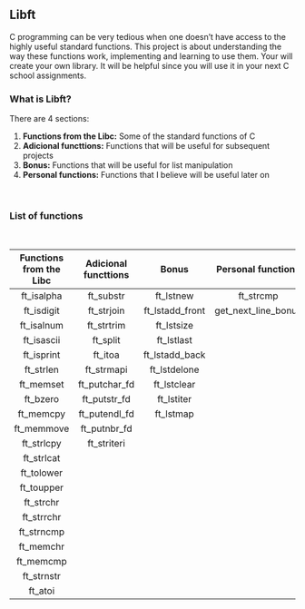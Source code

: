 ## Libft
C programming can be very tedious when one doesn’t have access to the highly useful
standard functions. This project is about understanding the way these functions work,
implementing and learning to use them. Your will create your own library. It will be
helpful since you will use it in your next C school assignments.
<br>

### What is Libft?

There are 4 sections:
1. **Functions from the Libc:** Some of the standard functions of C
2. **Adicional functtions:** Functions that will be useful for subsequent projects
3. **Bonus:** Functions that will be useful for list manipulation
4. **Personal functions:** Functions that I believe will be useful later on

<br>

### List of functions
<br>

Functions from the Libc | Adicional functtions | Bonus | Personal functions
:---------:| :-----------: | :-------------: | :-----------:
ft_isalpha | ft_substr     | ft_lstnew       | ft_strcmp
ft_isdigit | ft_strjoin    | ft_lstadd_front | get_next_line_bonus
ft_isalnum | ft_strtrim    | ft_lstsize      | 
ft_isascii | ft_split      | ft_lstlast      | 
ft_isprint | ft_itoa       | ft_lstadd_back  |
ft_strlen  | ft_strmapi    | ft_lstdelone    | 
ft_memset  |ft_putchar_fd  | ft_lstclear     | 
ft_bzero   | ft_putstr_fd  | ft_lstiter      |    
ft_memcpy  | ft_putendl_fd | ft_lstmap       | 
ft_memmove | ft_putnbr_fd  |				         | 
ft_strlcpy | ft_striteri   |			           | 
ft_strlcat | 	             |                 | 
ft_tolower | 	             |                 | 
ft_toupper | 	             |                 | 
ft_strchr  | 	             |                 | 
ft_strrchr | 	             |                 | 
ft_strncmp |               |                 |  
ft_memchr  | 	             |                 | 
ft_memcmp  | 	             |                 | 
ft_strnstr | 	             |                 | 
ft_atoi    | 	             |                 | 



